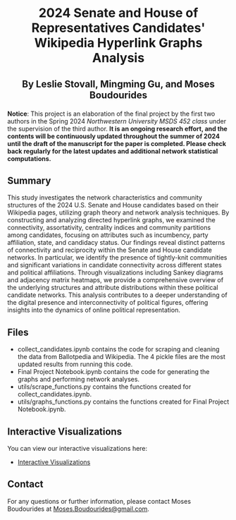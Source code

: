 # <p align="center">2024 Senate and House of Representatives Candidates' Wikipedia Hyperlink Graphs Analysis</p>

## <p align="center">By Leslie Stovall, Mingming Gu, and Moses Boudourides</p>

**Notice**: This project is an elaboration of the final project by the first two authors in the Spring 2024 *Northwestern University MSDS 452 class* under the supervision of the third author. **It is an ongoing research effort, and the contents will be continuously updated throughout the summer of 2024 until the draft of the manuscript for the paper is completed. Please check back regularly for the latest updates and additional network statistical computations.**

## Summary
This study investigates the network characteristics and community structures of the 2024 U.S. Senate and House candidates based on their Wikipedia pages, utilizing graph theory and network analysis techniques. By constructing and analyzing directed hyperlink graphs, we examined the connectivity, assortativity, centrality indices and community partitions among candidates, focusing on attributes such as incumbency, party affiliation, state, and candidacy status. Our findings reveal distinct patterns of connectivity and reciprocity within the Senate and House candidate networks. In particular, we identify the presence of tightly-knit communities and significant variations in candidate connectivity across different states and political affiliations. Through visualizations including Sankey diagrams and adjacency matrix heatmaps, we provide a comprehensive overview of the underlying structures and attribute distributions within these political candidate networks. This analysis contributes to a deeper understanding of the digital presence and interconnectivity of political figures, offering insights into the dynamics of online political representation.

## Files
- collect_candidates.ipynb contains the code for scraping and cleaning the data from Ballotpedia and Wikipedia. The 4 pickle files are the most updated results from running this code.
- Final Project Notebook.ipynb contains the code for generating the graphs and performing network analyses.
- utils/scrape_functions.py contains the functions created for collect_candidates.ipynb.
- utils/graphs_functions.py contains the functions created for Final Project Notebook.ipynb.

## Interactive Visualizations
You can view our interactive visualizations here:
- [Interactive Visualizations](https://mamaocoder.github.io/2024candidates_project/)



## Contact
For any questions or further information, please contact Moses Boudourides at Moses.Boudourides@gmail.com.
